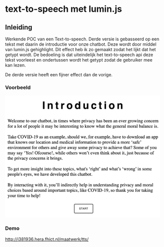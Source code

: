 # text-to-speech met lumin.js

## Inleiding
Werkende POC van een Text-to-speech. Derde versie is gebasseerd op een tekst met daarin de introductie voor onze chatbot. Deze wordt door middel van lumin.js gehighlight. Dit effect heb ik zo gemaakt zodat het lijkt dat het getypt wordt. De bedoeling is dat uiteindelijk het text-to-speech api deze tekst voorleest en ondertussen wordt het getypt zodat de gebruiker mee kan lezen. 

De derde versie heeft een fijner effect dan de vorige.

### Voorbeeld
![voorbeeld.png](https://github.com/Juvarile/text-to-speech/blob/interactieve-iteratie-2/Schermafbeelding%202020-06-23%20om%2013.51.41.png?raw=true)

### Demo
http://i381936.hera.fhict.nl/maatwerk/tts/
